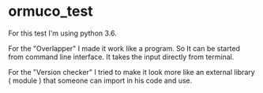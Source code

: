 # ormuco_test

For this test I'm using python 3.6.

For the "Overlapper" I made it work like a program. So It can be started from command line interface.
It takes the input directly from terminal.

For the "Version checker" I tried to make it look more like an external library ( module ) that someone
can import in his code and use.
